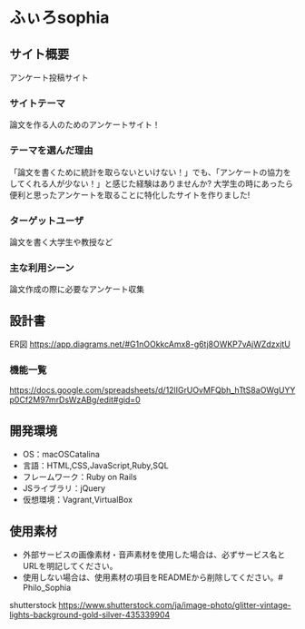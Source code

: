 # ふぃろsophia

## サイト概要
アンケート投稿サイト

### サイトテーマ
論文を作る人のためのアンケートサイト！

### テーマを選んだ理由
「論文を書くために統計を取らないといけない！」でも、「アンケートの協力をしてくれる人が少ない！」と感じた経験はありませんか?
大学生の時にあったら便利と思ったアンケートを取ることに特化したサイトを作りました!

### ターゲットユーザ
論文を書く大学生や教授など

### 主な利用シーン
論文作成の際に必要なアンケート収集

## 設計書
ER図
<https://app.diagrams.net/#G1nOOkkcAmx8-g6tj8OWKP7vAjWZdzxjtU>
### 機能一覧
<https://docs.google.com/spreadsheets/d/12lIGrUOvMFQbh_hTtS8aOWgUYYp0Cf2M97mrDsWzABg/edit#gid=0>

## 開発環境
- OS：macOSCatalina
- 言語：HTML,CSS,JavaScript,Ruby,SQL
- フレームワーク：Ruby on Rails
- JSライブラリ：jQuery
- 仮想環境：Vagrant,VirtualBox

## 使用素材
- 外部サービスの画像素材・音声素材を使用した場合は、必ずサービス名とURLを明記してください。
- 使用しない場合は、使用素材の項目をREADMEから削除してください。# Philo_Sophia

shutterstock
<https://www.shutterstock.com/ja/image-photo/glitter-vintage-lights-background-gold-silver-435339904>
